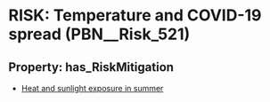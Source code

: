 # RISK: __Temperature and COVID-19 spread__ (PBN__Risk_521)

## Property: has_RiskMitigation

* [Heat and sunlight exposure in summer](PBN__RiskMitigation_728)


